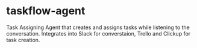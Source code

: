# taskflow-agent
Task Assigning Agent that creates and assigns tasks while listening to the conversation. Integrates into Slack for converstaion, Trello and Clickup for task creation.
